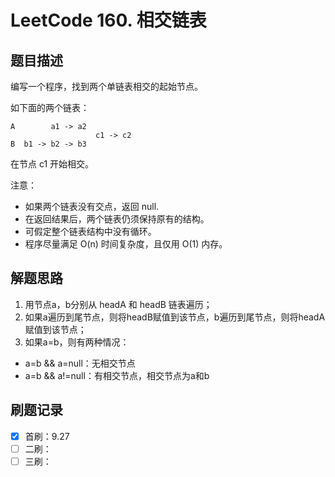 # LeetCode 160. 相交链表

## 题目描述
编写一个程序，找到两个单链表相交的起始节点。

如下面的两个链表：

```
A        a1 -> a2  
                   c1 -> c2
B  b1 -> b2 -> b3
```

在节点 c1 开始相交。

注意：

* 如果两个链表没有交点，返回 null.
* 在返回结果后，两个链表仍须保持原有的结构。
* 可假定整个链表结构中没有循环。
* 程序尽量满足 O(n) 时间复杂度，且仅用 O(1) 内存。

## 解题思路

1. 用节点a，b分别从 headA 和 headB 链表遍历；
2. 如果a遍历到尾节点，则将headB赋值到该节点，b遍历到尾节点，则将headA赋值到该节点；
3. 如果a=b，则有两种情况：
  * a=b && a=null：无相交节点
  * a=b && a!=null：有相交节点，相交节点为a和b

## 刷题记录

- [x] 首刷：9.27
- [ ] 二刷：
- [ ] 三刷：
